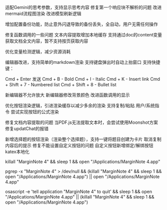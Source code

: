 

适配Gemini的思考参数，支持显示思考内容
修复第一个响应块不解析的问题
改进mermaid流程图渲染
改进模型刷新逻辑


增加配置备份功能，防止意外闪退导致的备份丢失，全自动，用户无需任何操作

修复函数调用的一些问题
文本内容提取增加本地缓存
支持通过doc的content变量获取文档全文内容，暂不支持按页获取内容

优化变量检测逻辑，减少资源消耗

编辑器改进，支持简单的markdown渲染
支持键盘弹出时自动上抬窗口
支持快捷键：

Cmd + Enter 发送
Cmd + B - Bold
Cmd + I - Italic
Cmd + K - Insert link
Cmd + Shift + 7 - Numbered list
Cmd + Shift + 8 - Bullet list

新编辑器不允许放大
新编辑器修改背景颜色
改进函数调用的显示

优化按钮渲染逻辑，引进渲染缓存以减少多余的渲染
支持复制/粘贴 用户/系统指令
尝试实现按钮的公式渲染

修复文档内容提取的问题
当PDF.js无法提取文本时，会尝试使用Moonshot方案
修复updatChat的报错

新增选择题的按钮渲染（渲染整个选择题），支持一键将题目创建为卡片
取消复制内容后的提示
修复不能设置自定义按钮的问题
自定义按钮新增绑定/解绑按钮
katex本地化


killall "MarginNote 4" && sleep 1 && open "/Applications/MarginNote 4.app"

pgrep -x "MarginNote 4" > /dev/null && (killall "MarginNote 4" && sleep 1 && open "/Applications/MarginNote 4.app") || open "/Applications/MarginNote 4.app"

osascript -e 'tell application "MarginNote 4" to quit' && sleep 1 && open "/Applications/MarginNote 4.app" || (killall "MarginNote 4" && sleep 1 && open "/Applications/MarginNote 4.app")

